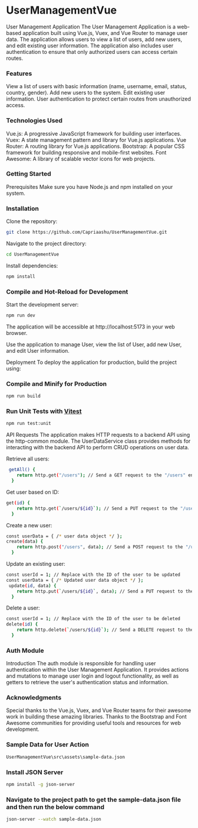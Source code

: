 # UserManagementVue

User Management Application
The User Management Application is a web-based application built using Vue.js, Vuex, and Vue Router to manage user data. The application allows users to view a list of users, add new users, and edit existing user information. The application also includes user authentication to ensure that only authorized users can access certain routes.

### Features
View a list of users with basic information (name, username, email, status, country, gender).
Add new users to the system.
Edit existing user information.
User authentication to protect certain routes from unauthorized access.

### Technologies Used
Vue.js: A progressive JavaScript framework for building user interfaces.
Vuex: A state management pattern and library for Vue.js applications.
Vue Router: A routing library for Vue.js applications.
Bootstrap: A popular CSS framework for building responsive and mobile-first websites.
Font Awesome: A library of scalable vector icons for web projects.

### Getting Started
Prerequisites
Make sure you have Node.js and npm installed on your system.

### Installation
Clone the repository:
```sh
git clone https://github.com/Capriaashu/UserManagementVue.git
```

Navigate to the project directory:
```sh
cd UserManagementVue
```


Install dependencies:
```sh
npm install
```


### Compile and Hot-Reload for Development
Start the development server:
```sh
npm run dev
```

The application will be accessible at http://localhost:5173 in your web browser.

Use the application to manage User, view the list of User, add new User, and edit User information.

Deployment
To deploy the application for production, build the project using:

### Compile and Minify for Production

```sh
npm run build
```

### Run Unit Tests with [Vitest](https://vitest.dev/)

```sh
npm run test:unit
```

API Requests
The application makes HTTP requests to a backend API using the http-common module. The UserDataService class provides methods for interacting with the backend API to perform CRUD operations on user data.

Retrieve all users:
```sh
 getAll() {
    return http.get("/users"); // Send a GET request to the "/users" endpoint to retrieve all users
  }
```

Get user based on ID:
```sh
get(id) {
    return http.get(`/users/${id}`); // Send a PUT request to the "/users/{id}" endpoint to update an existing user with the provided data
  }
```

Create a new user:
```sh
const userData = { /* user data object */ };
create(data) {
    return http.post("/users", data); // Send a POST request to the "/users" endpoint to create a new user with the provided data
  }
```

Update an existing user:
```sh
const userId = 1; // Replace with the ID of the user to be updated
const userData = { /* Updated user data object */ };
 update(id, data) {
    return http.put(`/users/${id}`, data); // Send a PUT request to the "/users/{id}" endpoint to update an existing user with the provided data
  }
```


Delete a user:
```sh
const userId = 1; // Replace with the ID of the user to be deleted
delete(id) {
    return http.delete(`/users/${id}`); // Send a DELETE request to the "/users/{id}" endpoint to delete a user with the specified ID
  }
```


### Auth Module
Introduction
The auth module is responsible for handling user authentication within the User Management Application. It provides actions and mutations to manage user login and logout functionality, as well as getters to retrieve the user's authentication status and information.


### Acknowledgments
Special thanks to the Vue.js, Vuex, and Vue Router teams for their awesome work in building these amazing libraries.
Thanks to the Bootstrap and Font Awesome communities for providing useful tools and resources for web development.

### Sample Data for User Action
```sh
UserManagementVue\src\assets\sample-data.json
```
### Install JSON Server
```sh
npm install -g json-server
```
### Navigate to the project path to get the sample-data.json file and then run the below command
```sh
json-server --watch sample-data.json
```






